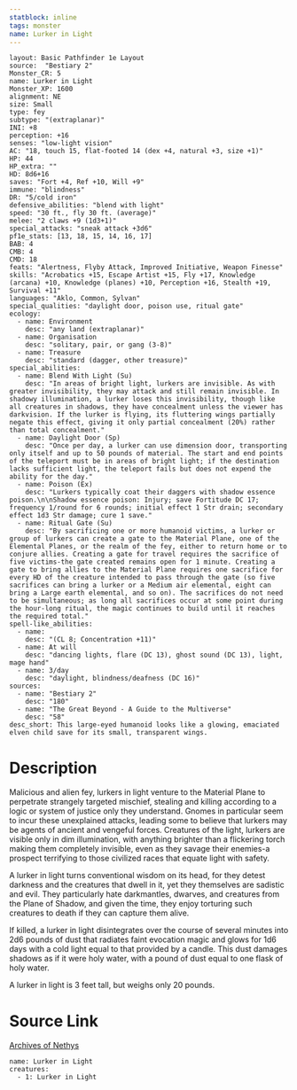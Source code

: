 ```yaml
---
statblock: inline
tags: monster
name: Lurker in Light
---
```

```statblock
layout: Basic Pathfinder 1e Layout
source:  "Bestiary 2"
Monster_CR: 5
name: Lurker in Light
Monster_XP: 1600
alignment: NE
size: Small
type: fey
subtype: "(extraplanar)"
INI: +8
perception: +16
senses: "low-light vision"
AC: "18, touch 15, flat-footed 14 (dex +4, natural +3, size +1)"
HP: 44
HP_extra: ""
HD: 8d6+16
saves: "Fort +4, Ref +10, Will +9"
immune: "blindness"
DR: "5/cold iron"
defensive_abilities: "blend with light"
speed: "30 ft., fly 30 ft. (average)"
melee: "2 claws +9 (1d3+1)"
special_attacks: "sneak attack +3d6"
pf1e_stats: [13, 18, 15, 14, 16, 17]
BAB: 4
CMB: 4
CMD: 18
feats: "Alertness, Flyby Attack, Improved Initiative, Weapon Finesse"
skills: "Acrobatics +15, Escape Artist +15, Fly +17, Knowledge (arcana) +10, Knowledge (planes) +10, Perception +16, Stealth +19, Survival +11"
languages: "Aklo, Common, Sylvan"
special_qualities: "daylight door, poison use, ritual gate"
ecology:
  - name: Environment
    desc: "any land (extraplanar)"
  - name: Organisation
    desc: "solitary, pair, or gang (3-8)"
  - name: Treasure
    desc: "standard (dagger, other treasure)"
special_abilities:
  - name: Blend With Light (Su)
    desc: "In areas of bright light, lurkers are invisible. As with greater invisibility, they may attack and still remain invisible. In shadowy illumination, a lurker loses this invisibility, though like all creatures in shadows, they have concealment unless the viewer has darkvision. If the lurker is flying, its fluttering wings partially negate this effect, giving it only partial concealment (20%) rather than total concealment."
  - name: Daylight Door (Sp)
    desc: "Once per day, a lurker can use dimension door, transporting only itself and up to 50 pounds of material. The start and end points of the teleport must be in areas of bright light; if the destination lacks sufficient light, the teleport fails but does not expend the ability for the day."
  - name: Poison (Ex)
    desc: "Lurkers typically coat their daggers with shadow essence poison.\n\nShadow essence poison: Injury; save Fortitude DC 17; frequency 1/round for 6 rounds; initial effect 1 Str drain; secondary effect 1d3 Str damage; cure 1 save."
  - name: Ritual Gate (Su)
    desc: "By sacrificing one or more humanoid victims, a lurker or group of lurkers can create a gate to the Material Plane, one of the Elemental Planes, or the realm of the fey, either to return home or to conjure allies. Creating a gate for travel requires the sacrifice of five victims-the gate created remains open for 1 minute. Creating a gate to bring allies to the Material Plane requires one sacrifice for every HD of the creature intended to pass through the gate (so five sacrifices can bring a lurker or a Medium air elemental, eight can bring a Large earth elemental, and so on). The sacrifices do not need to be simultaneous; as long all sacrifices occur at some point during the hour-long ritual, the magic continues to build until it reaches the required total."
spell-like_abilities:
  - name:
    desc: "(CL 8; Concentration +11)"
  - name: At will
    desc: "dancing lights, flare (DC 13), ghost sound (DC 13), light, mage hand"
  - name: 3/day
    desc: "daylight, blindness/deafness (DC 16)"
sources:
  - name: "Bestiary 2"
    desc: "180"
  - name: "The Great Beyond - A Guide to the Multiverse"
    desc: "58"
desc_short: This large-eyed humanoid looks like a glowing, emaciated elven child save for its small, transparent wings.
```
# Description
Malicious and alien fey, lurkers in light venture to the Material Plane to perpetrate strangely targeted mischief, stealing and killing according to a logic or system of justice only they understand. Gnomes in particular seem to incur these unexplained attacks, leading some to believe that lurkers may be agents of ancient and vengeful forces. Creatures of the light, lurkers are visible only in dim illumination, with anything brighter than a flickering torch making them completely invisible, even as they savage their enemies-a prospect terrifying to those civilized races that equate light with safety.

A lurker in light turns conventional wisdom on its head, for they detest darkness and the creatures that dwell in it, yet they themselves are sadistic and evil. They particularly hate darkmantles, dwarves, and creatures from the Plane of Shadow, and given the time, they enjoy torturing such creatures to death if they can capture them alive.

If killed, a lurker in light disintegrates over the course of several minutes into 2d6 pounds of dust that radiates faint evocation magic and glows for 1d6 days with a cold light equal to that provided by a candle. This dust damages shadows as if it were holy water, with a pound of dust equal to one flask of holy water.

A lurker in light is 3 feet tall, but weighs only 20 pounds.
# Source Link
[Archives of Nethys](https://aonprd.com/MonsterDisplay.aspx?ItemName=Lurker%20in%20Light)
```encounter-table
name: Lurker in Light
creatures:
  - 1: Lurker in Light
```
